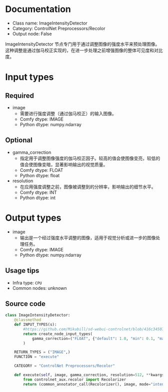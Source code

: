 
# Documentation
- Class name: ImageIntensityDetector
- Category: ControlNet Preprocessors/Recolor
- Output node: False

ImageIntensityDetector 节点专门用于通过调整图像的强度水平来预处理图像。这种调整是通过伽马校正实现的，在进一步处理之前增强图像的整体可见度和对比度。

# Input types
## Required
- image
    - 需要进行强度调整（通过伽马校正）的输入图像。
    - Comfy dtype: IMAGE
    - Python dtype: numpy.ndarray

## Optional
- gamma_correction
    - 指定用于调整图像强度的伽马校正因子。较高的值会使图像变亮，较低的值会使图像变暗，显著影响输出的视觉质量。
    - Comfy dtype: FLOAT
    - Python dtype: float
- resolution
    - 在应用强度调整之前，图像被调整到的分辨率，影响输出的细节水平。
    - Comfy dtype: INT
    - Python dtype: int

# Output types
- image
    - 输出是一个经过强度水平调整的图像，适用于视觉分析或进一步的图像处理任务。
    - Comfy dtype: IMAGE
    - Python dtype: numpy.ndarray


## Usage tips
- Infra type: `CPU`
- Common nodes: unknown


## Source code
```python
class ImageIntensityDetector:
    @classmethod
    def INPUT_TYPES(s):
        #https://github.com/Mikubill/sd-webui-controlnet/blob/416c345072c9c2066101e225964e3986abe6945e/scripts/processor.py#L1229
        return create_node_input_types(
            gamma_correction=("FLOAT", {"default": 1.0, "min": 0.1, "max": 2.0, "step": 0.001})
        )

    RETURN_TYPES = ("IMAGE",)
    FUNCTION = "execute"

    CATEGORY = "ControlNet Preprocessors/Recolor"

    def execute(self, image, gamma_correction, resolution=512, **kwargs):
        from controlnet_aux.recolor import Recolorizer
        return (common_annotator_call(Recolorizer(), image, mode="intensity", gamma_correction=gamma_correction , resolution=resolution), )

```
